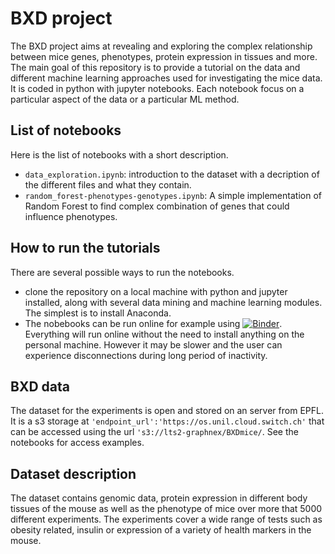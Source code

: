 # BXD project

The BXD project aims at revealing and exploring the complex relationship between mice genes, phenotypes, protein expression in tissues and more. The main goal of this repository is to provide a tutorial on the data and different machine learning approaches used for investigating the mice data. It is coded in python with jupyter notebooks. Each notebook focus on a particular aspect of the data or a particular ML method.

## List of notebooks

Here is the list of notebooks with a short description.

* `data_exploration.ipynb`: introduction to the dataset with a decription of the different files and what they contain.
* `random_forest-phenotypes-genotypes.ipynb`: A simple implementation of Random Forest to find complex combination of genes that could influence phenotypes.

## How to run the tutorials

There are several possible ways to run the notebooks.
* clone the repository on a local machine with python and jupyter installed, along with several data mining and machine learning modules. The simplest is to install Anaconda. 
* The nobebooks can be run online for example using [![Binder](https://mybinder.org/badge_logo.svg)](https://mybinder.org/v2/gh/graphnex/BXDmice/HEAD). Everything will run online without the need to install anything on the personal machine. However it may be slower and the user can experience disconnections during long period of inactivity.

## BXD data

The dataset for the experiments is open and stored on an server from EPFL. It is a s3 storage at `'endpoint_url':'https://os.unil.cloud.switch.ch'` that can be accessed using the url `'s3://lts2-graphnex/BXDmice/`. See the notebooks for access examples.

## Dataset description

The dataset contains genomic data, protein expression in different body tissues of the mouse as well as the phenotype of mice over more that 5000 different experiments. The experiments cover a wide range of tests such as obesity related, insulin or expression of a variety of health markers in the mouse. 